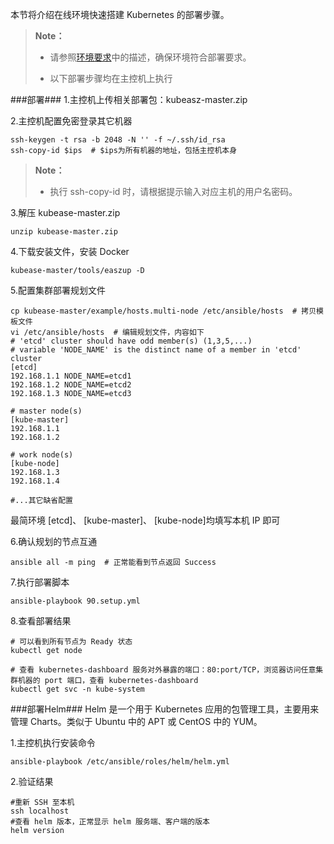 本节将介绍在线环境快速搭建 Kubernetes 的部署步骤。


>  **Note：**
> 
>  * 请参照[环境要求][Require]中的描述，确保环境符合部署要求。  
>
>  * 以下部署步骤均在主控机上执行


###部署###
1.主控机上传相关部署包：kubeasz-master.zip

2.主控机配置免密登录其它机器

```
ssh-keygen -t rsa -b 2048 -N '' -f ~/.ssh/id_rsa
ssh-copy-id $ips  # $ips为所有机器的地址，包括主控机本身
```
>  **Note：**
> 
>  * 执行 ssh-copy-id 时，请根据提示输入对应主机的用户名密码。

3.解压 kubease-master.zip 

```
unzip kubease-master.zip
```

4.下载安装文件，安装 Docker

```
kubease-master/tools/easzup -D
```

5.配置集群部署规划文件

```
cp kubease-master/example/hosts.multi-node /etc/ansible/hosts  # 拷贝模板文件
vi /etc/ansible/hosts  # 编辑规划文件，内容如下
# 'etcd' cluster should have odd member(s) (1,3,5,...)
# variable 'NODE_NAME' is the distinct name of a member in 'etcd' cluster
[etcd]
192.168.1.1 NODE_NAME=etcd1
192.168.1.2 NODE_NAME=etcd2
192.168.1.3 NODE_NAME=etcd3

# master node(s)
[kube-master]
192.168.1.1
192.168.1.2

# work node(s)
[kube-node]
192.168.1.3
192.168.1.4

#...其它缺省配置
```

最简环境 [etcd]、 [kube-master]、 [kube-node]均填写本机 IP 即可

6.确认规划的节点互通

```
ansible all -m ping  # 正常能看到节点返回 Success
```

7.执行部署脚本

```
ansible-playbook 90.setup.yml
```

8.查看部署结果

```
# 可以看到所有节点为 Ready 状态
kubectl get node 

# 查看 kubernetes-dashboard 服务对外暴露的端口：80:port/TCP，浏览器访问任意集群机器的 port 端口，查看 kubernetes-dashboard
kubectl get svc -n kube-system
```
 
###部署Helm###
Helm 是一个用于 Kubernetes 应用的包管理工具，主要用来管理 Charts。类似于 Ubuntu 中的 APT 或 CentOS 中的 YUM。

1.主控机执行安装命令

```
ansible-playbook /etc/ansible/roles/helm/helm.yml
```

2.验证结果

```
#重新 SSH 至本机
ssh localhost
#查看 helm 版本，正常显示 helm 服务端、客户端的版本
helm version
```

[Require]:Kubernetes/Kubernetes_Deploy/require.md
